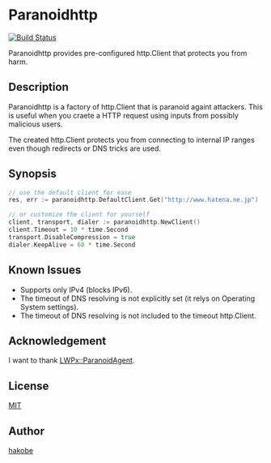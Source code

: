 # Paranoidhttp

[![Build Status](https://travis-ci.org/hakobe/paranoidhttp.svg?branch=master)](https://travis-ci.org/hakobe/paranoidhttp)

Paranoidhttp provides pre-configured http.Client that protects you from harm.

## Description

Paranoidhttp is a factory of http.Client that is paranoid againt attackers.
This is useful when you craete a HTTP request using inputs from possibly malicious users.

The created http.Client protects you from connecting to internal IP ranges
even though redirects or DNS tricks are used.

## Synopsis

```go
// use the default client for ease
res, err := paranoidhttp.DefaultClient.Get("http://www.hatena.ne.jp")

// or customize the client for yourself
client, transport, dialer := paranoidhttp.NewClient()
client.Timeout = 10 * time.Second
transport.DisableCompression = true
dialer.KeepAlive = 60 * time.Second
```

## Known Issues

- Supports only IPv4 (blocks IPv6).
- The timeout of DNS resolving is not explicitly set (it relys on Operating System settings).
- The timeout of DNS resolving is not included to the timeout http.Client.

## Acknowledgement

I want to thank [LWPx::ParanoidAgent](https://metacpan.org/pod/LWPx::ParanoidAgent).

## License

[MIT](./LICENSE)

## Author

[hakobe](http://github.com/hakobe)
